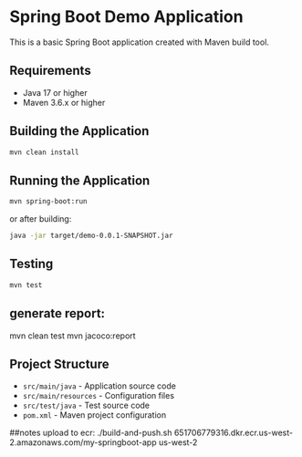 # Spring Boot Demo Application

This is a basic Spring Boot application created with Maven build tool.

## Requirements
- Java 17 or higher
- Maven 3.6.x or higher

## Building the Application
```bash
mvn clean install
```

## Running the Application
```bash
mvn spring-boot:run
```

or after building:
```bash
java -jar target/demo-0.0.1-SNAPSHOT.jar
```

## Testing
```bash
mvn test
```
## generate report:
mvn clean test
mvn jacoco:report



## Project Structure
- `src/main/java` - Application source code
- `src/main/resources` - Configuration files
- `src/test/java` - Test source code
- `pom.xml` - Maven project configuration

##notes
upload to ecr:
./build-and-push.sh 651706779316.dkr.ecr.us-west-2.amazonaws.com/my-springboot-app us-west-2